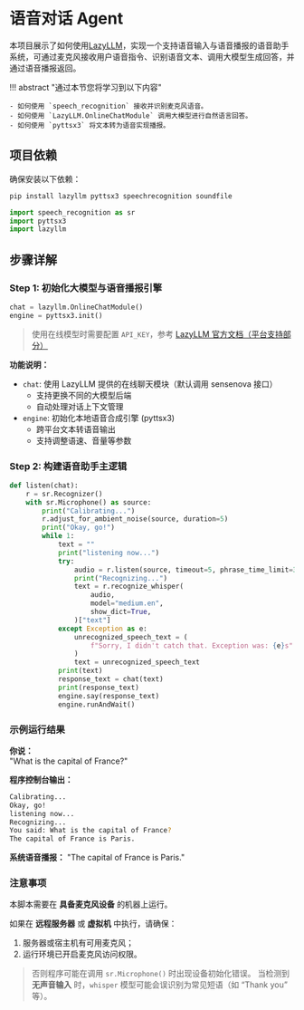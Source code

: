 # 语音对话 Agent

本项目展示了如何使用[LazyLLM](https://github.com/LazyAGI/LazyLLM)，实现一个支持语音输入与语音播报的语音助手系统，可通过麦克风接收用户语音指令、识别语音文本、调用大模型生成回答，并通过语音播报返回。

!!! abstract "通过本节您将学习到以下内容"

    - 如何使用 `speech_recognition` 接收并识别麦克风语音。
    - 如何使用 `LazyLLM.OnlineChatModule` 调用大模型进行自然语言回答。
    - 如何使用 `pyttsx3` 将文本转为语音实现播报。

## 项目依赖

确保安装以下依赖：

```bash
pip install lazyllm pyttsx3 speechrecognition soundfile
```

```python
import speech_recognition as sr
import pyttsx3
import lazyllm
```

## 步骤详解

### Step 1: 初始化大模型与语音播报引擎

```python
chat = lazyllm.OnlineChatModule()
engine = pyttsx3.init()
```

> 使用在线模型时需要配置 `API_KEY`，参考 [LazyLLM 官方文档（平台支持部分）](https://docs.lazyllm.ai/en/stable/#supported-platforms)

**功能说明：**
- `chat`: 使用 LazyLLM 提供的在线聊天模块（默认调用 sensenova 接口）
    - 支持更换不同的大模型后端
    - 自动处理对话上下文管理
- `engine`: 初始化本地语音合成引擎 (pyttsx3)
    - 跨平台文本转语音输出
    - 支持调整语速、音量等参数

### Step 2: 构建语音助手主逻辑

```python
def listen(chat):
    r = sr.Recognizer()
    with sr.Microphone() as source:
        print("Calibrating...")
        r.adjust_for_ambient_noise(source, duration=5)
        print("Okay, go!")
        while 1:
            text = ""
            print("listening now...")
            try:
                audio = r.listen(source, timeout=5, phrase_time_limit=30)
                print("Recognizing...")
                text = r.recognize_whisper(
                    audio,
                    model="medium.en",
                    show_dict=True,
                )["text"]
            except Exception as e:
                unrecognized_speech_text = (
                    f"Sorry, I didn't catch that. Exception was: {e}s"
                )
                text = unrecognized_speech_text
            print(text)
            response_text = chat(text)
            print(response_text)
            engine.say(response_text)
            engine.runAndWait()
```

### 示例运行结果

**你说：**  
"What is the capital of France?"

**程序控制台输出：**

```bash
Calibrating...
Okay, go!
listening now...
Recognizing...
You said: What is the capital of France?
The capital of France is Paris.
```

**系统语音播报：**
"The capital of France is Paris."

### 注意事项

本脚本需要在 **具备麦克风设备** 的机器上运行。

如果在 **远程服务器** 或 **虚拟机** 中执行，请确保：

1. 服务器或宿主机有可用麦克风；  
2. 运行环境已开启麦克风访问权限。

> 否则程序可能在调用 `sr.Microphone()` 时出现设备初始化错误。
> 当检测到 **无声音输入** 时，`whisper` 模型可能会误识别为常见短语（如 “Thank you” 等）。